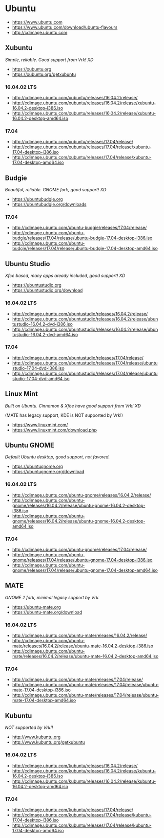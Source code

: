 # Ubuntu
- https://www.ubuntu.com
- https://www.ubuntu.com/download/ubuntu-flavours
- http://cdimage.ubuntu.com

## Xubuntu
*Simple, reliable. Good support from Vrk! XD*
- https://xubuntu.org
- https://xubuntu.org/getxubuntu

### 16.04.02 LTS
- http://cdimage.ubuntu.com/xubuntu/releases/16.04.2/release/
- http://cdimage.ubuntu.com/xubuntu/releases/16.04.2/release/xubuntu-16.04.2-desktop-i386.iso
- http://cdimage.ubuntu.com/xubuntu/releases/16.04.2/release/xubuntu-16.04.2-desktop-amd64.iso

### 17.04
- http://cdimage.ubuntu.com/xubuntu/releases/17.04/release/
- http://cdimage.ubuntu.com/xubuntu/releases/17.04/release/xubuntu-17.04-desktop-i386.iso
- http://cdimage.ubuntu.com/xubuntu/releases/17.04/release/xubuntu-17.04-desktop-amd64.iso

## Budgie
*Beautiful, reliable. GNOME fork, good support! XD*
- https://ubuntubudgie.org
- https://ubuntubudgie.org/downloads

### 17.04
- http://cdimage.ubuntu.com/ubuntu-budgie/releases/17.04/release/
- http://cdimage.ubuntu.com/ubuntu-budgie/releases/17.04/release/ubuntu-budgie-17.04-desktop-i386.iso
- http://cdimage.ubuntu.com/ubuntu-budgie/releases/17.04/release/ubuntu-budgie-17.04-desktop-amd64.iso

## Ubuntu Studio
*Xfce based, many apps aready included, good support! XD*
- https://ubuntustudio.org
- https://ubuntustudio.org/download

### 16.04.02 LTS
- http://cdimage.ubuntu.com/ubuntustudio/releases/16.04.2/release/
- http://cdimage.ubuntu.com/ubuntustudio/releases/16.04.2/release/ubuntustudio-16.04.2-dvd-i386.iso
- http://cdimage.ubuntu.com/ubuntustudio/releases/16.04.2/release/ubuntustudio-16.04.2-dvd-amd64.iso

### 17.04
- http://cdimage.ubuntu.com/ubuntustudio/releases/17.04/release/
- http://cdimage.ubuntu.com/ubuntustudio/releases/17.04/release/ubuntustudio-17.04-dvd-i386.iso
- http://cdimage.ubuntu.com/ubuntustudio/releases/17.04/release/ubuntustudio-17.04-dvd-amd64.iso

## Linux Mint
*Built on Ubuntu. Cinnamon & Xfce have good support from Vrk! XD*

(MATE has legacy support, KDE is NOT supported by Vrk!)
- https://www.linuxmint.com/
- https://www.linuxmint.com/download.php

## Ubuntu GNOME
*Default Ubuntu desktop, good support, not favored.*
- https://ubuntugnome.org
- https://ubuntugnome.org/download

### 16.04.02 LTS
- http://cdimage.ubuntu.com/ubuntu-gnome/releases/16.04.2/release/
- http://cdimage.ubuntu.com/ubuntu-gnome/releases/16.04.2/release/ubuntu-gnome-16.04.2-desktop-i386.iso
- http://cdimage.ubuntu.com/ubuntu-gnome/releases/16.04.2/release/ubuntu-gnome-16.04.2-desktop-amd64.iso

### 17.04
- http://cdimage.ubuntu.com/ubuntu-gnome/releases/17.04/release/
- http://cdimage.ubuntu.com/ubuntu-gnome/releases/17.04/release/ubuntu-gnome-17.04-desktop-i386.iso
- http://cdimage.ubuntu.com/ubuntu-gnome/releases/17.04/release/ubuntu-gnome-17.04-desktop-amd64.iso

## MATE
*GNOME 2 fork, minimal legacy support by Vrk.*
- https://ubuntu-mate.org
- https://ubuntu-mate.org/download

### 16.04.02 LTS
- http://cdimage.ubuntu.com/ubuntu-mate/releases/16.04.2/release/
- http://cdimage.ubuntu.com/ubuntu-mate/releases/16.04.2/release/ubuntu-mate-16.04.2-desktop-i386.iso
- http://cdimage.ubuntu.com/ubuntu-mate/releases/16.04.2/release/ubuntu-mate-16.04.2-desktop-amd64.iso

### 17.04
- http://cdimage.ubuntu.com/ubuntu-mate/releases/17.04/release/
- http://cdimage.ubuntu.com/ubuntu-mate/releases/17.04/release/ubuntu-mate-17.04-desktop-i386.iso
- http://cdimage.ubuntu.com/ubuntu-mate/releases/17.04/release/ubuntu-mate-17.04-desktop-amd64.iso

## Kubuntu
*NOT supported by Vrk!!*
- http://www.kubuntu.org
- http://www.kubuntu.org/getkubuntu

### 16.04.02 LTS
- http://cdimage.ubuntu.com/kubuntu/releases/16.04.2/release/
- http://cdimage.ubuntu.com/kubuntu/releases/16.04.2/release/kubuntu-16.04.2-desktop-i386.iso
- http://cdimage.ubuntu.com/kubuntu/releases/16.04.2/release/kubuntu-16.04.2-desktop-amd64.iso

### 17.04
- http://cdimage.ubuntu.com/kubuntu/releases/17.04/release/
- http://cdimage.ubuntu.com/kubuntu/releases/17.04/release/kubuntu-17.04-desktop-i386.iso
- http://cdimage.ubuntu.com/kubuntu/releases/17.04/release/kubuntu-17.04-desktop-amd64.iso
